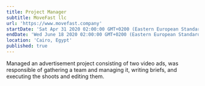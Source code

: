 ```yaml
---
title: Project Manager
subtitle: MoveFast llc
url: 'https://www.movefast.company'
startDate: 'Sat Apr 31 2020 02:00:00 GMT+0200 (Eastern European Standard Time)'
endDate: 'Wed June 18 2020 02:00:00 GMT+0200 (Eastern European Standard Time)'
location: 'Cairo, Egypt'
published: true
---
```


Managed an advertisement project consisting of two video ads, was responsible of gathering a team and managing it, writing briefs, and executing the shoots and editing them.
